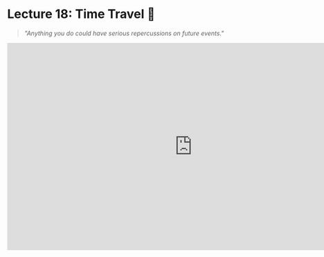 # Lecture 18: Time Travel 🚀

> *"Anything you do could have serious repercussions on future events."*

<iframe width="854" height="480" src="https://www.youtube.com/embed/qvsgGtivCgs?si=EbKi-PiiJn9sRnRZ" title="YouTube video player" frameborder="0" allow="accelerometer; autoplay; clipboard-write; encrypted-media; gyroscope; picture-in-picture; web-share" referrerpolicy="strict-origin-when-cross-origin" allowfullscreen></iframe>
